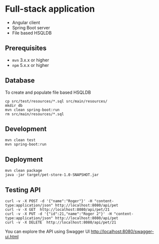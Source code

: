 # Full-stack application

- Angular client
- Spring Boot server
- File based HSQLDB

## Prerequisites

- `mvn` 3.x.x or higher
- `npm` 5.x.x or higher

## Database

To create and populate file based HSQLDB

    cp src/test/resources/*.sql src/main/resources/
    mkdir db
    mvn clean spring-boot:run
    rm src/main/resources/*.sql

## Development

    mvn clean test
    mvn spring-boot:run

## Deployment

    mvn clean package
    java -jar target/pet-store-1.0-SNAPSHOT.jar

## Testing API

    curl -v -X POST -d '{"name":"Roger"}' -H "content-type:application/json" http://localhost:8080/api/pet
    curl -v -X GET  http://localhost:8080/api/pet/21
    curl -v -X PUT -d '{"id":21,"name":"Roger 2"}' -H "content-type:application/json" http://localhost:8080/api/pet
    curl -v -X DELETE  http://localhost:8080/api/pet/21

You can explore the API using Swagger UI [http://localhost:8080/swagger-ui.html](http://localhost:8080/swagger-ui.html)
